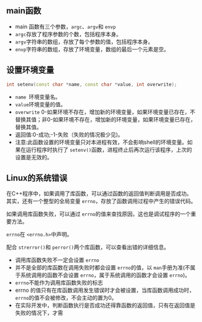 ## main函数

* main 函数有三个参数，`argc`、`argv`和 `envp`
* `argc`存放了程序参数的个数，包括程序本身。
* `argv`字符串的数组，存放了每个参数的值，包括程序本身。
* `envp`字符串的数组，存放了环境变量，数组的最后一个元素是空。

## 设置环境变量

```C++
int setenv(const char *name, const char *value, int overwrite);
```

* `name `环境变量名。
* `value`环境变量的值。
* `overwrite` 0-如果环境不存在，增加新的环境变量，如果环境变量已存在，不替换其值；非0-如果环境不存在，增加新的环境变量，如果环境变量已存在，替换其值。
* 返回值:0-成功;-1-失败（失败的情况极少见)。
* 注意:此函数设置的环境变量只对本进程有效，不会影响shell的环境变量。如果在运行程序时执行了 `setenv()`函数，进程终止后再次运行该程序，上次的设置是无效的。

## Linux的系统错误

在C++程序中，如果调用了库函数，可以通过函数的返回值判断调用是否成功。其实，还有一个整型的全局变量 `errno`，存放了函数调用过程中产生的错误代码。

如果调用库函数失败，可以通过 `errno`的值来查找原因，这也是调试程序的一个重要方法。

`errno`在 `<errno.h>`中声明。

配合 `strerror()`和 `perror()`两个库函数，可以查看出错的详细信息。

* 调用库函数失败不一定会设置 `errno`
* 并不是全部的库函数在调用失败时都会设置 `errno`的值，以 `man`手册为准(不属于系统调用的函数不会设置 `errno`，属于系统调用的函数才会设置 `errno`)。
* `errno`不能作为调用库函数失败的标志
* errno 的值只有在库函数调用发生错误时才会被设置，当库函数调用成功时，`errno`的值不会被修改，不会主动的置为0。
* 在实际开发中，判断函数执行是否成功还得靠函数的返回值，只有在返回值是失败的情况下，才需
